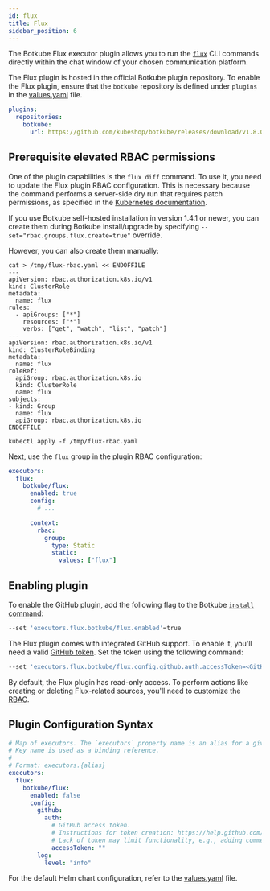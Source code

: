 ```yaml
---
id: flux
title: Flux
sidebar_position: 6
---
```


The Botkube Flux executor plugin allows you to run the [`flux`](https://fluxcd.io/) CLI commands directly within the chat window of your chosen communication platform.

The Flux plugin is hosted in the official Botkube plugin repository. To enable the Flux plugin, ensure that the `botkube` repository is defined under `plugins` in the [values.yaml](https://github.com/kubeshop/botkube/blob/main/helm/botkube/values.yaml) file.

```yaml
plugins:
  repositories:
    botkube:
      url: https://github.com/kubeshop/botkube/releases/download/v1.8.0/plugins-index.yaml
```

## Prerequisite elevated RBAC permissions

One of the plugin capabilities is the `flux diff` command. To use it, you need to update the Flux plugin RBAC configuration. This is necessary because the command performs a server-side dry run that requires patch permissions, as specified in the [Kubernetes documentation](https://kubernetes.io/docs/reference/using-api/api-concepts/#dry-run-authorization).

If you use Botkube self-hosted installation in version 1.4.1 or newer, you can create them during Botkube install/upgrade by specifying `--set="rbac.groups.flux.create=true"` override.

However, you can also create them manually:

```shell
cat > /tmp/flux-rbac.yaml << ENDOFFILE
---
apiVersion: rbac.authorization.k8s.io/v1
kind: ClusterRole
metadata:
  name: flux
rules:
  - apiGroups: ["*"]
    resources: ["*"]
    verbs: ["get", "watch", "list", "patch"]
---
apiVersion: rbac.authorization.k8s.io/v1
kind: ClusterRoleBinding
metadata:
  name: flux
roleRef:
  apiGroup: rbac.authorization.k8s.io
  kind: ClusterRole
  name: flux
subjects:
- kind: Group
  name: flux
  apiGroup: rbac.authorization.k8s.io
ENDOFFILE

kubectl apply -f /tmp/flux-rbac.yaml
```

Next, use the `flux` group in the plugin RBAC configuration:

```yaml
executors:
  flux:
    botkube/flux:
      enabled: true
      config:
        # ...

      context:
        rbac:
          group:
            type: Static
            static:
              values: ["flux"]
```

## Enabling plugin

To enable the GitHub plugin, add the following flag to the Botkube [`install` command](../../cli/commands/botkube_install.md):

```sh
--set 'executors.flux.botkube/flux.enabled'=true
```

The Flux plugin comes with integrated GitHub support. To enable it, you'll need a valid [GitHub token](https://help.github.com/articles/creating-a-personal-access-token-for-the-command-line/#creating-a-token). Set the token using the following command:

```sh
--set 'executors.flux.botkube/flux.config.github.auth.accessToken=<GitHub token>'
```

By default, the Flux plugin has read-only access. To perform actions like creating or deleting Flux-related sources, you'll need to customize the [RBAC](../rbac.md#configuration).

## Plugin Configuration Syntax

```yaml
# Map of executors. The `executors` property name is an alias for a given configuration.
# Key name is used as a binding reference.
#
# Format: executors.{alias}
executors:
  flux:
    botkube/flux:
      enabled: false
      config:
        github:
          auth:
            # GitHub access token.
            # Instructions for token creation: https://help.github.com/articles/creating-a-personal-access-token-for-the-command-line/#creating-a-token.
            # Lack of token may limit functionality, e.g., adding comments to pull requests or approving them.
            accessToken: ""
        log:
          level: "info"
```

For the default Helm chart configuration, refer to the [values.yaml](https://github.com/kubeshop/botkube/blob/main/helm/botkube/values.yaml) file.
